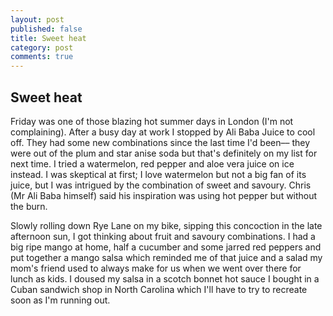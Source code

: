 ```yaml
---
layout: post
published: false
title: Sweet heat
category: post
comments: true
---
```


## Sweet heat

Friday was one of those blazing hot summer days in London (I'm not complaining). After a busy day at work I stopped by Ali Baba Juice to cool off. They had some new combinations since the last time I'd been–– they were out of the plum and star anise soda but that's definitely on my list for next time. I tried a watermelon, red pepper and aloe vera juice on ice instead. I was skeptical at first; I love watermelon but not a big fan of its juice, but I was intrigued by the combination of sweet and savoury. Chris (Mr Ali Baba himself) said his inspiration was using hot pepper but without the burn.

Slowly rolling down Rye Lane on my bike, sipping this concoction in the late afternoon sun, I got thinking about fruit and savoury combinations. I had a big ripe mango at home, half a cucumber and some jarred red peppers and put together a mango salsa which reminded me of that juice and a salad my mom's friend used to always make for us when we went over there for lunch as kids. I doused my salsa in a scotch bonnet hot sauce I bought in a Cuban sandwich shop in North Carolina which I'll have to try to recreate soon as I'm running out. 